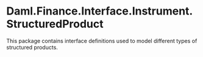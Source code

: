 # Daml.Finance.Interface.Instrument.StructuredProduct

This package contains interface definitions used to model different types of structured products.
